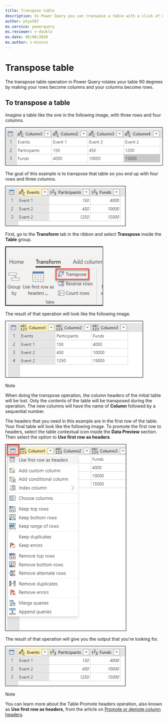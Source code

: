 ```yaml
---
title: Transpose table
description: In Power Query you can transpose a table with a click of one button. This article demonstrates how to tranpose your table using Power Query.
author: ptyx507
ms.service: powerquery
ms.reviewer: v-douklo
ms.date: 06/08/2020
ms.author: v-miesco
---
```


# Transpose table

The transpose table operation in Power Query rotates your table 90 degrees by making your rows become columns and your columns become rows.

## To transpose a table

Imagine a table like the one in the following image, with three rows and four columns.

![Sample source table](images/me-transpose-initial-table.png)

The goal of this example is to transpose that table so you end up with four rows and three columns.

![Sample output table](images/me-transpose-final-table.png)

First, go to the **Transform** tab in the ribbon and select **Transpose** inside the **Table** group.

![Transpose button in the Transform tab](images/me-transpose-button.png)

The result of that operation will look like the following image.

![Result after transposing a table](images/me-transpose-after.png)

> [!Note]
> When doing the transpose operation, the column headers of the initial table will be lost. Only the contents of the table will be transposed during the operation. The new columns will have the name of **Column** followed by a sequential number.

The headers that you need in this example are in the first row of the table. Your final table will look like the following image. To promote the first row to headers, select the table contextual icon inside the **Data Preview** section. Then select the option to **Use first row as headers**.

![Promote row to be table headers](images/me-transpose-promote-headers.png)

The result of that operation will give you the output that you're looking for.

![Sample output table](images/me-transpose-final-table.png)

>[!Note] 
>You can learn more about the Table Promote headers operation, also known as **Use first row as headers**, from the article on [Promote or demote column headers](table-promote-demote-headers.md).
